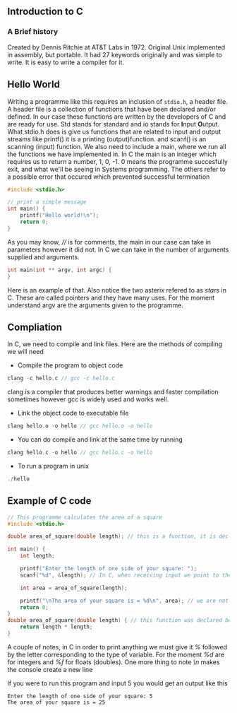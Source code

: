 ## Introduction to C

### A Brief history
Created by Dennis Ritchie at AT&T Labs in 1972.
Original Unix implemented in assembly, but portable.
It had 27 keywords originally and was simple to write.
It is easy to write a compiler for it.

## Hello World

Writing a programme like this requires an inclusion of ``stdio.h``, a header file. A header file is a collection of functions that have been declared and/or defined.
In our case these functions are written by the developers of C and are ready for use. 
Std stands for standard and io stands for **I**nput **O**utput. What stdio.h does is give us functions that are related to input and output streams like printf()
it is a printing (output)function. and scanf() is an scanning (input) function. We also need to include a main, where we run all the functions we have implemented in. 
In C the main is an integer which requires us to return a number, 1, 0, -1.
0 means the programme succesfully exit, and what we'll be seeing in Systems programming. The others refer to a possible error that occured which prevented successful termination

```c
#include <stdio.h>

// print a simple message 
int main() {
	printf("Hello world!\n");
	return 0;
}
```

As you may know, *//* is for comments, the main in our case can take in parameters however it did not. In C we can take in the number of arguments supplied and arguments.

```c
int main(int ** argv, int argc) {
}
```

Here is an example of that. Also notice the two asterix refered to as *stars* in C. These are called pointers and they have many uses. For the moment understand argv are the 
arguments given to the programme.

## Compliation

In C, we need to compile and link files. Here are the methods of compiling we will need 

- Compile the program to object code
```c
clang -c hello.c // gcc -c hello.c
```

clang is a compiler that produces better warnings and faster compilation sometimes however gcc is widely used and works well.

- Link the object code to executable file
```c
clang hello.o -o hello // gcc hello.o -o hello
```

- You can do compile and link at the same time by running
```c
clang hello.c -o hello // gcc hello.c -o hello
```

- To run a program in unix
```c
./hello
```

## Example of C code

```c
// This programme calculates the area of a square
#include <stdio.h>

double area_of_square(double length); // this is a function, it is declared in the main file and not in a header, we must declare it before using it in C.

int main() {
	int length;

	printf("Enter the length of one side of your square: ");
	scanf("%d", &length); // In C, when receiving input we point to the address of the variable, hence the &. The %d is how we output/input integer variables.

	int area = area_of_square(length);

	printf("\nThe area of your square is = %d\n", area); // we are not receiving input hence the lack of &
	return 0;
}
double area_of_square(double length) { // this function was declared before running it, it needs to be defined now
	return length * length; 
}
```

A couple of notes, in C in order to print anything we must give it *%* followed by the letter corresponding to the type of variable. 
For the moment *%d* are for integers and *%f* for floats (doubles). One more thing to note *\n* makes the console create a new line

If you were to run this program and input 5 you would get an output like this
```
Enter the length of one side of your square: 5 
The area of your square is = 25

```
